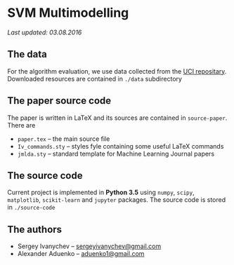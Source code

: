 # SVM Multimodelling

_Last updated: 03.08.2016_

## The data

For the algorithm evaluation, we use data collected from the
[UCI repositary](https://archive.ics.uci.edu/ml/index.html).
Downloaded resources are contained in `./data` subdirectory

## The paper source code

The paper is written in LaTeX and its sources are contained
in `source-paper`. There are

- `paper.tex` – the main source file
- `Iv_commands.sty` – styles fyle containing some useful LaTeX commands
- `jmlda.sty` – standard template for Machine Learning Journal papers

## The source code

Current project is implemented in **Python 3.5** using `numpy`,
`scipy`, `matplotlib`, `scikit-learn` and `jupyter` packages. The
source code is stored in `./source-code`

## The authors

* Sergey Ivanychev – [sergeyivanychev@gmail.com](mailto:sergeyivanychev@gmail.com)
* Alexander Aduenko – [aduenko1@gmail.com](mailto:aduenko1@gmail.com)